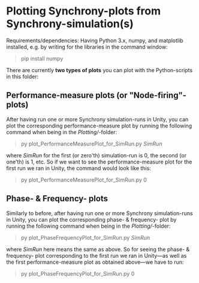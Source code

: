 # Plotting Synchrony-plots from Synchrony-simulation(s)

Requirements/dependencies: Having Python 3.x, numpy, and matplotlib installed, e.g. by writing for the libraries in the command window:

> pip install numpy

There are currently **two types of plots** you can plot with the Python-scripts in this folder:

## Performance-measure plots (or "Node-firing"-plots)

After having run one or more Synchrony simulation-runs in Unity, you can plot the corresponding performance-measure plot by running the following command when being in the _Plotting/_-folder:

> py plot_PerformanceMeasurePlot_for_SimRun.py _SimRun_

where _SimRun_ for the first (or zero'th) simulation-run is 0, the second (or one'th) is 1, etc. So if we want to see the performance-measure plot for the first run we ran in Unity, the command would look like this:

> py plot_PerformanceMeasurePlot_for_SimRun.py 0


## Phase- & Frequency- plots

Similarly to before, after having run one or more Synchrony simulation-runs in Unity, you can plot the corresponding phase- & frequency- plot by running the following command when being in the _Plotting/_-folder:

> py plot_PhaseFrequencyPlot_for_SimRun.py _SimRun_

where _SimRun_ here means the same as above. So for seeing the phase- & frequency- plot corresponding to the first run we ran in Unity—as well as the first performance-measure plot as obtained above—we have to run:

> py plot_PhaseFrequencyPlot_for_SimRun.py 0
